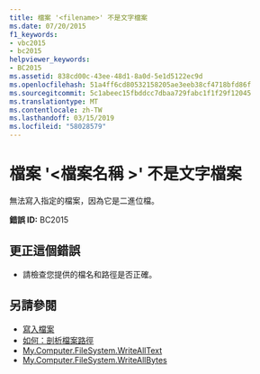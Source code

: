 ```yaml
---
title: 檔案 '<filename>' 不是文字檔案
ms.date: 07/20/2015
f1_keywords:
- vbc2015
- bc2015
helpviewer_keywords:
- BC2015
ms.assetid: 838cd00c-43ee-48d1-8a0d-5e1d5122ec9d
ms.openlocfilehash: 51a4ff6cd80532158205ae3eeb38cf4718bfd86f
ms.sourcegitcommit: 5c1abeec15fbddcc7dbaa729fabc1f1f29f12045
ms.translationtype: MT
ms.contentlocale: zh-TW
ms.lasthandoff: 03/15/2019
ms.locfileid: "58028579"
---
```

# <a name="the-file-filename-is-not-a-text-file"></a>檔案 '\<檔案名稱 >' 不是文字檔案
無法寫入指定的檔案，因為它是二進位檔。  
  
 **錯誤 ID:** BC2015  
  
## <a name="to-correct-this-error"></a>更正這個錯誤  
  
-   請檢查您提供的檔名和路徑是否正確。  
  
## <a name="see-also"></a>另請參閱

- [寫入檔案](../../visual-basic/developing-apps/programming/drives-directories-files/writing-to-files.md)
- [如何：剖析檔案路徑](../../visual-basic/developing-apps/programming/drives-directories-files/how-to-parse-file-paths.md)
- [My.Computer.FileSystem.WriteAllText](xref:Microsoft.VisualBasic.FileIO.FileSystem.WriteAllText%2A)
- [My.Computer.FileSystem.WriteAllBytes](xref:Microsoft.VisualBasic.MyServices.FileSystemProxy.WriteAllBytes%2A)
